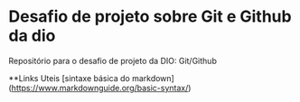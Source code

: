# Desafio de projeto sobre Git e Github da dio
 Repositório para o desafio de projeto da DIO: Git/Github

**Links Uteis
[sintaxe básica do markdown] (https://www.markdownguide.org/basic-syntax/)
